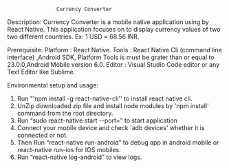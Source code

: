					
					Currency Converter

Description:
	Currency Converter is a mobile native application using by React Native.
This application focuses on to display currency values of two two different countries.
Ex: 1 USD = 68.56 INR.

Prerequisite:
Platform 	: React Native.
Tools		: React Native Cli (command line interface) ,Android SDK, 
		  Platform Tools is must be grater than or equal to 23.0.0,Android Mobile version 6.0.
Editor		: Visual Studio Code editor or any Text Editor like Sublime.


Environmental setup and usage:
1. Run ”'npm install -g react-native-cli'' to install react native cli.
2. UnZip downloaded zip file and install node modules by 'npm install' command from the root directory.
3. Run “sudo react-native start --port=<PORT NUMBER>” to start application
4. Connect your mobile device and check 'adb devices' whether it is connected or not.
5. Then Run “react-native run-android” to debug app in android mobile or react-native run-ios for IOS mobiles.
6. Run “react-native log-android” to view logs.

